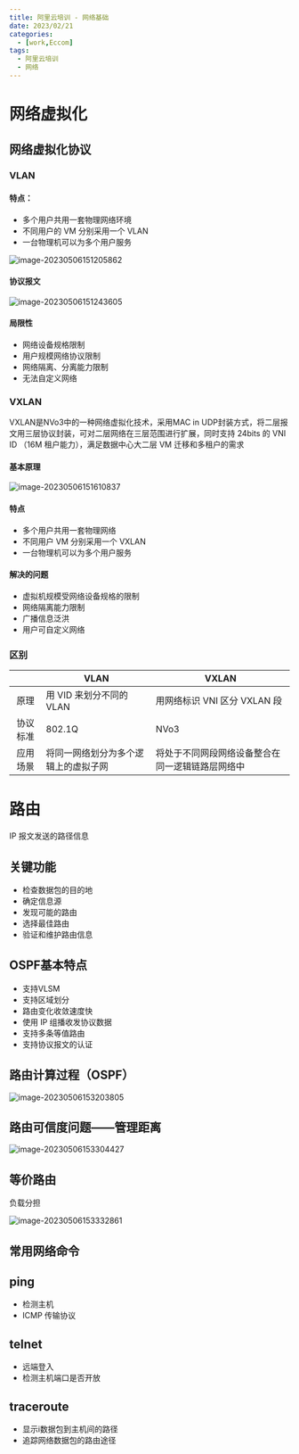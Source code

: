 ```yaml
---
title: 阿里云培训 - 网络基础
date: 2023/02/21
categories:
  - [work,Eccom]
tags: 
  - 阿里云培训
  - 网络
---
```


# 网络虚拟化

## 网络虚拟化协议

### VLAN

#### 特点：

- 多个用户共用一套物理网络环境
- 不同用户的 VM 分别采用一个 VLAN
- 一台物理机可以为多个用户服务

![image-20230506151205862](https://s2.loli.net/2023/05/06/lwi8rjQn9xu3mzL.png)

#### 协议报文

![image-20230506151243605](https://s2.loli.net/2023/05/06/pveIHjhsU3gRBnm.png)

#### 局限性

- 网络设备规格限制
- 用户规模网络协议限制
- 网络隔离、分离能力限制
- 无法自定义网络

### VXLAN

VXLAN是NVo3中的一种网络虚拟化技术，采用MAC in UDP封装方式，将二层报文用三层协议封装，可对二层网络在三层范围进行扩展，同时支持 24bits 的 VNI ID （16M 租户能力），满足数据中心大二层 VM 迁移和多租户的需求

#### 基本原理

![image-20230506151610837](https://s2.loli.net/2023/05/06/8JA5FMt2Tlpogrj.png)

#### 特点

- 多个用户共用一套物理网络
- 不同用户 VM 分别采用一个 VXLAN
- 一台物理机可以为多个用户服务

#### 解决的问题

- 虚拟机规模受网络设备规格的限制
- 网络隔离能力限制
- 广播信息泛洪
- 用户可自定义网络

### 区别

|      | VLAN               | VXLAN                    |
|:----:| ------------------ | ------------------------ |
| 原理   | 用 VID 来划分不同的VLAN   | 用网络标识 VNI 区分 VXLAN 段     |
| 协议标准 | 802.1Q             | NVo3                     |
| 应用场景 | 将同一网络划分为多个逻辑上的虚拟子网 | 将处于不同网段网络设备整合在同一逻辑链路层网络中 |

# 路由

IP 报文发送的路径信息

## 关键功能

- 检查数据包的目的地
- 确定信息源
- 发现可能的路由
- 选择最佳路由
- 验证和维护路由信息

## OSPF基本特点

- 支持VLSM
- 支持区域划分
- 路由变化收敛速度快
- 使用 IP 组播收发协议数据
- 支持多条等值路由
- 支持协议报文的认证

## 路由计算过程（OSPF）

![image-20230506153203805](https://s2.loli.net/2023/05/06/VGaZ27EqxHOIAzm.png)

## 路由可信度问题——管理距离

![image-20230506153304427](https://s2.loli.net/2023/05/06/sH7XRJcgZ5uYwBn.png)

## 等价路由

负载分担

![image-20230506153332861](https://s2.loli.net/2023/05/06/TbsHvWEFP1BDxGk.png)

## 常用网络命令

## ping

- 检测主机
- ICMP 传输协议

## teInet

- 远端登入
- 检测主机端口是否开放

## traceroute

- 显示i数据包到主机间的路径
- 追踪网络数据包的路由途径
